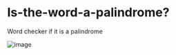 # Is-the-word-a-palindrome?
Word checker if it is a palindrome

![image](https://github.com/ChristianJude23/Is-the-word-a-palindrome-/assets/152279955/97b0c7f5-e6fa-44be-9bad-ad00cadb9b02)
